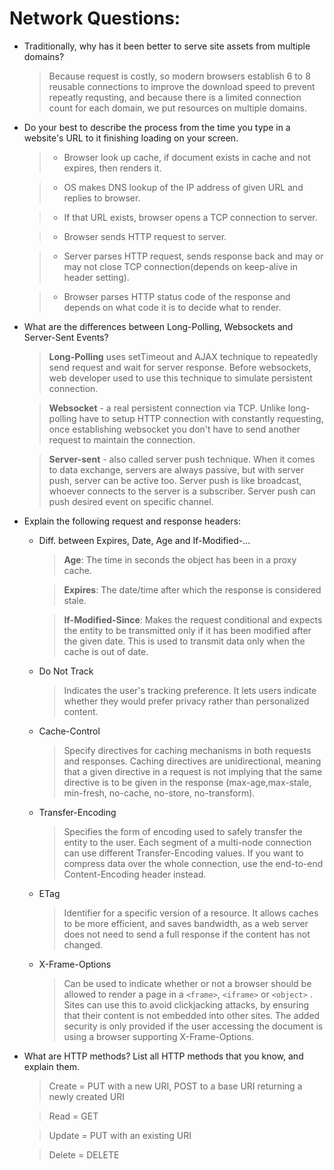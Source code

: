 # Network Questions:

* Traditionally, why has it been better to serve site assets from multiple domains?
  > Because request is costly, so modern browsers establish 6 to 8 reusable connections to improve the download speed to prevent repeatly requsting, and because there is a limited connection count for each domain, we put resources on multiple domains.
  
* Do your best to describe the process from the time you type in a website's URL to it finishing loading on your screen.
  > - Browser look up cache, if document exists in cache and not expires, then renders it.
  
  > - OS makes DNS lookup of the IP address of given URL and replies to browser.
  
  > - If that URL exists, browser opens a TCP connection to server.
  
  > - Browser sends HTTP request to server.
  
  > - Server parses HTTP request, sends response back and may or may not close TCP connection(depends on keep-alive in header setting).
  
  > - Browser parses HTTP status code of the response and depends on what code it is to decide what to render.
  
* What are the differences between Long-Polling, Websockets and Server-Sent Events?
  > **Long-Polling** uses setTimeout and AJAX technique to repeatedly send request and wait for server response. Before websockets, web developer used to use this technique to simulate persistent connection.

  > **Websocket** - a real persistent connection via TCP. Unlike long-polling have to setup HTTP connection with constantly requesting, once establishing websocket you don't have to send another request to maintain the connection.

  > **Server-sent** - also called server push technique. When it comes to data exchange, servers are always passive, but with server push, server can be active too. Server push is like broadcast, whoever connects to the server is a subscriber. Server push can push desired event on specific channel.

* Explain the following request and response headers:
  - Diff. between Expires, Date, Age and If-Modified-...
    > **Age**: The time in seconds the object has been in a proxy cache.
    
    > **Expires**: The date/time after which the response is considered stale.
     
    > **If-Modified-Since**: Makes the request conditional and expects the entity to be transmitted only if it has been modified after the given date. This is used to transmit data only when the cache is out of date.
      
  - Do Not Track
      > Indicates the user's tracking preference. It lets users indicate whether they would prefer privacy rather than personalized content.
    
  - Cache-Control
      >  Specify directives for caching mechanisms in both requests and responses. Caching directives are unidirectional, meaning that a given directive in a request is not implying that the same directive is to be given in the response (max-age,max-stale, min-fresh, no-cache, no-store, no-transform).
    
  - Transfer-Encoding
    > Specifies the form of encoding used to safely transfer the entity to the user. Each segment of a multi-node connection can use different Transfer-Encoding values. If you want to compress data over the whole connection, use the end-to-end Content-Encoding header instead.
  
  - ETag
    > Identifier for a specific version of a resource. It allows caches to be more efficient, and saves bandwidth, as a web server does not need to send a full response if the content has not changed. 
  
  - X-Frame-Options
    > Can be used to indicate whether or not a browser should be allowed to render a page in a `<frame>`, `<iframe>` or `<object>` . Sites can use this to avoid clickjacking attacks, by ensuring that their content is not embedded into other sites. The added security is only provided if the user accessing the document is using a browser supporting X-Frame-Options.
    
* What are HTTP methods? List all HTTP methods that you know, and explain them.
  > Create = PUT with a new URI, POST to a base URI returning a newly created URI
  
  > Read   = GET
  
  > Update = PUT with an existing URI
  
  > Delete = DELETE
